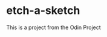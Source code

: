 # etch-a-sketch
This is a project from the Odin Project 

<!-- Tasks                                                                              Done?

create hmtl file
start the css file
start the js file
create divs using js and use flexbox to appear as grid
set hover effect to change colors of the box as mouse hovers over them
add a way for users to choose their grid (max 100)
randomize color values
using opacity, implement a darkening effect wiht each interaction (10%)
 --->

 
